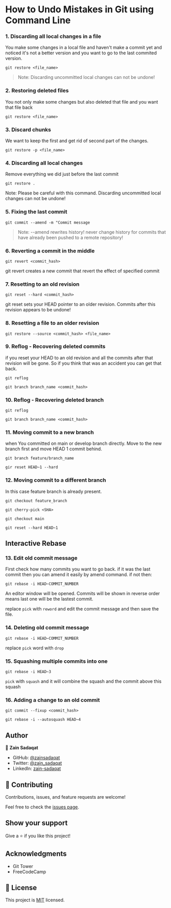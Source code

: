 
# How to Undo Mistakes in Git using Command Line

### 1. Discarding all local changes in a file

You make some changes in a local file and haven't make a commit yet and noticed it's not a better version and you want to go to the last commited version.

`git restore <file_name>`

> Note: Discarding uncommitted local changes can not be undone!

### 2. Restoring deleted files

You not only make some changes but also deleted that file and you want that file back

`git restore <file_name>`

### 3. Discard chunks

We want to keep the first and get rid of second part of the changes.

`git restore -p <file_name>`

### 4. Discarding all local changes

Remove everything we did just before the last commit

`git restore .`

Note: Please be careful with this command. Discarding uncommitted local changes can not be undone!

### 5. Fixing the last commit

`git commit --amend -m "Commit message`

> Note: --amend rewrites history! never change history for commits that have already been pushed to a remote repository!

### 6. Reverting a commit in the middle

`git revert <commit_hash>`

git revert creates a new commit that revert the effect of specified commit

### 7. Resetting to an old revision

`git reset --hard <commit_hash>`

git reset sets your HEAD pointer to an older revision. Commits after this revision appears to be undone!

### 8. Resetting a file to an older revision

`git restore --source <commit_hash> <file_name>`

### 9. Reflog - Recovering deleted commits

if you reset your HEAD to an old revision and all the commits after that revision will be gone. So if you think that was an accident you can get that back.

`git reflog`

`git branch branch_name <commit_hash>`

### 10. Reflog - Recovering deleted branch

`git reflog`

`git branch branch_name <commit_hash>`

### 11. Moving commit to a new branch

when You committed on main or develop branch directly. Move to the new branch first and move HEAD 1 commit behind.

`git branch feature/branch_name`

`gir reset HEAD~1 --hard`

### 12. Moving commit to a different branch

In this case feature branch is already present.

`git checkout feature_branch`

`git cherry-pick <SHA>`

`git checkout main`

`git reset --hard HEAD~1`

## Interactive Rebase

### 13. Edit old commit message

First check how many commits you want to go back. if it was the last commit then you can amend it easily by amend command. if not then:

`git rebase -i HEAD~COMMIT_NUMBER`

An editor window will be opened. Commits will be shown in reverse order means last one will be the lastest commit.

replace `pick` with `reword` and edit the commit message and then save the file.

### 14. Deleting old commit message

`git rebase -i HEAD~COMMIT_NUMBER`

replace `pick` word with `drop`

### 15. Squashing multiple commits into one

`git rebase -i HEAD~3`

`pick` with `squash` and it will combine the squash and the commit above this squash

### 16. Adding a change to an old commit

`git commit --fixup <commit_hash>`

`git rebase -i --autosquash HEAD~4`


## Author

👤 **Zain Sadaqat**

- GitHub: [@zainsadaqat](https://github.com/zainsadaqat)
- Twitter: [@zain_sadaqat](https://twitter.com/zain_sadaqat)
- LinkedIn: [zain-sadaqat](https://linkedin.com/in/zain-sadaqat)

## 🤝 Contributing

Contributions, issues, and feature requests are welcome!

Feel free to check the [issues page](../../issues/).

## Show your support

Give a ⭐️ if you like this project!

## Acknowledgments

- Git Tower
- FreeCodeCamp

## 📝 License

This project is [MIT](./MIT.md) licensed.
